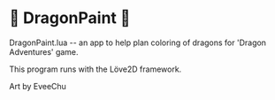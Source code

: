 # 🐉 DragonPaint 🐉 

DragonPaint.lua -- an app to help plan coloring of dragons for 'Dragon Adventures' game. 

This program runs with the Löve2D framework. 

Art by EveeChu 
